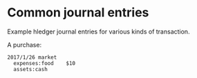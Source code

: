 # Common journal entries

Example hledger journal entries for various kinds of transaction.
 
A purchase:

```journal
2017/1/26 market
  expenses:food    $10
  assets:cash
```

